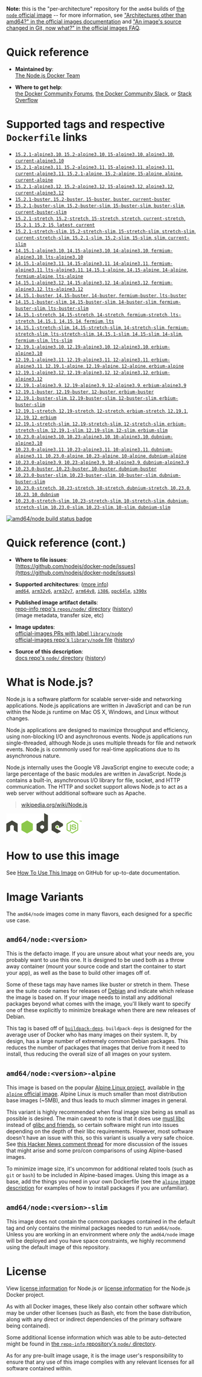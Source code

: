 <!--

********************************************************************************

WARNING:

    DO NOT EDIT "node/README.md"

    IT IS AUTO-GENERATED

    (from the other files in "node/" combined with a set of templates)

********************************************************************************

-->

**Note:** this is the "per-architecture" repository for the `amd64` builds of [the `node` official image](https://hub.docker.com/_/node) -- for more information, see ["Architectures other than amd64?" in the official images documentation](https://github.com/docker-library/official-images#architectures-other-than-amd64) and ["An image's source changed in Git, now what?" in the official images FAQ](https://github.com/docker-library/faq#an-images-source-changed-in-git-now-what).

# Quick reference

-	**Maintained by**:  
	[The Node.js Docker Team](https://github.com/nodejs/docker-node)

-	**Where to get help**:  
	[the Docker Community Forums](https://forums.docker.com/), [the Docker Community Slack](https://dockr.ly/slack), or [Stack Overflow](https://stackoverflow.com/search?tab=newest&q=docker)

# Supported tags and respective `Dockerfile` links

-	[`15.2.1-alpine3.10`, `15.2-alpine3.10`, `15-alpine3.10`, `alpine3.10`, `current-alpine3.10`](https://github.com/nodejs/docker-node/blob/41ea0562287bbf98693572c9228edc1beb7fd709/15/alpine3.10/Dockerfile)
-	[`15.2.1-alpine3.11`, `15.2-alpine3.11`, `15-alpine3.11`, `alpine3.11`, `current-alpine3.11`, `15.2.1-alpine`, `15.2-alpine`, `15-alpine`, `alpine`, `current-alpine`](https://github.com/nodejs/docker-node/blob/41ea0562287bbf98693572c9228edc1beb7fd709/15/alpine3.11/Dockerfile)
-	[`15.2.1-alpine3.12`, `15.2-alpine3.12`, `15-alpine3.12`, `alpine3.12`, `current-alpine3.12`](https://github.com/nodejs/docker-node/blob/41ea0562287bbf98693572c9228edc1beb7fd709/15/alpine3.12/Dockerfile)
-	[`15.2.1-buster`, `15.2-buster`, `15-buster`, `buster`, `current-buster`](https://github.com/nodejs/docker-node/blob/ba99d6d8dfa58fa4595ad3b23693d17fad05c44e/15/buster/Dockerfile)
-	[`15.2.1-buster-slim`, `15.2-buster-slim`, `15-buster-slim`, `buster-slim`, `current-buster-slim`](https://github.com/nodejs/docker-node/blob/ba99d6d8dfa58fa4595ad3b23693d17fad05c44e/15/buster-slim/Dockerfile)
-	[`15.2.1-stretch`, `15.2-stretch`, `15-stretch`, `stretch`, `current-stretch`, `15.2.1`, `15.2`, `15`, `latest`, `current`](https://github.com/nodejs/docker-node/blob/ba99d6d8dfa58fa4595ad3b23693d17fad05c44e/15/stretch/Dockerfile)
-	[`15.2.1-stretch-slim`, `15.2-stretch-slim`, `15-stretch-slim`, `stretch-slim`, `current-stretch-slim`, `15.2.1-slim`, `15.2-slim`, `15-slim`, `slim`, `current-slim`](https://github.com/nodejs/docker-node/blob/ba99d6d8dfa58fa4595ad3b23693d17fad05c44e/15/stretch-slim/Dockerfile)
-	[`14.15.1-alpine3.10`, `14.15-alpine3.10`, `14-alpine3.10`, `fermium-alpine3.10`, `lts-alpine3.10`](https://github.com/nodejs/docker-node/blob/41ea0562287bbf98693572c9228edc1beb7fd709/14/alpine3.10/Dockerfile)
-	[`14.15.1-alpine3.11`, `14.15-alpine3.11`, `14-alpine3.11`, `fermium-alpine3.11`, `lts-alpine3.11`, `14.15.1-alpine`, `14.15-alpine`, `14-alpine`, `fermium-alpine`, `lts-alpine`](https://github.com/nodejs/docker-node/blob/41ea0562287bbf98693572c9228edc1beb7fd709/14/alpine3.11/Dockerfile)
-	[`14.15.1-alpine3.12`, `14.15-alpine3.12`, `14-alpine3.12`, `fermium-alpine3.12`, `lts-alpine3.12`](https://github.com/nodejs/docker-node/blob/41ea0562287bbf98693572c9228edc1beb7fd709/14/alpine3.12/Dockerfile)
-	[`14.15.1-buster`, `14.15-buster`, `14-buster`, `fermium-buster`, `lts-buster`](https://github.com/nodejs/docker-node/blob/ba99d6d8dfa58fa4595ad3b23693d17fad05c44e/14/buster/Dockerfile)
-	[`14.15.1-buster-slim`, `14.15-buster-slim`, `14-buster-slim`, `fermium-buster-slim`, `lts-buster-slim`](https://github.com/nodejs/docker-node/blob/ba99d6d8dfa58fa4595ad3b23693d17fad05c44e/14/buster-slim/Dockerfile)
-	[`14.15.1-stretch`, `14.15-stretch`, `14-stretch`, `fermium-stretch`, `lts-stretch`, `14.15.1`, `14.15`, `14`, `fermium`, `lts`](https://github.com/nodejs/docker-node/blob/ba99d6d8dfa58fa4595ad3b23693d17fad05c44e/14/stretch/Dockerfile)
-	[`14.15.1-stretch-slim`, `14.15-stretch-slim`, `14-stretch-slim`, `fermium-stretch-slim`, `lts-stretch-slim`, `14.15.1-slim`, `14.15-slim`, `14-slim`, `fermium-slim`, `lts-slim`](https://github.com/nodejs/docker-node/blob/ba99d6d8dfa58fa4595ad3b23693d17fad05c44e/14/stretch-slim/Dockerfile)
-	[`12.19.1-alpine3.10`, `12.19-alpine3.10`, `12-alpine3.10`, `erbium-alpine3.10`](https://github.com/nodejs/docker-node/blob/41ea0562287bbf98693572c9228edc1beb7fd709/12/alpine3.10/Dockerfile)
-	[`12.19.1-alpine3.11`, `12.19-alpine3.11`, `12-alpine3.11`, `erbium-alpine3.11`, `12.19.1-alpine`, `12.19-alpine`, `12-alpine`, `erbium-alpine`](https://github.com/nodejs/docker-node/blob/41ea0562287bbf98693572c9228edc1beb7fd709/12/alpine3.11/Dockerfile)
-	[`12.19.1-alpine3.12`, `12.19-alpine3.12`, `12-alpine3.12`, `erbium-alpine3.12`](https://github.com/nodejs/docker-node/blob/41ea0562287bbf98693572c9228edc1beb7fd709/12/alpine3.12/Dockerfile)
-	[`12.19.1-alpine3.9`, `12.19-alpine3.9`, `12-alpine3.9`, `erbium-alpine3.9`](https://github.com/nodejs/docker-node/blob/41ea0562287bbf98693572c9228edc1beb7fd709/12/alpine3.9/Dockerfile)
-	[`12.19.1-buster`, `12.19-buster`, `12-buster`, `erbium-buster`](https://github.com/nodejs/docker-node/blob/ba99d6d8dfa58fa4595ad3b23693d17fad05c44e/12/buster/Dockerfile)
-	[`12.19.1-buster-slim`, `12.19-buster-slim`, `12-buster-slim`, `erbium-buster-slim`](https://github.com/nodejs/docker-node/blob/ba99d6d8dfa58fa4595ad3b23693d17fad05c44e/12/buster-slim/Dockerfile)
-	[`12.19.1-stretch`, `12.19-stretch`, `12-stretch`, `erbium-stretch`, `12.19.1`, `12.19`, `12`, `erbium`](https://github.com/nodejs/docker-node/blob/ba99d6d8dfa58fa4595ad3b23693d17fad05c44e/12/stretch/Dockerfile)
-	[`12.19.1-stretch-slim`, `12.19-stretch-slim`, `12-stretch-slim`, `erbium-stretch-slim`, `12.19.1-slim`, `12.19-slim`, `12-slim`, `erbium-slim`](https://github.com/nodejs/docker-node/blob/ba99d6d8dfa58fa4595ad3b23693d17fad05c44e/12/stretch-slim/Dockerfile)
-	[`10.23.0-alpine3.10`, `10.23-alpine3.10`, `10-alpine3.10`, `dubnium-alpine3.10`](https://github.com/nodejs/docker-node/blob/c2604466d06ba562fd9040d18c57af16545c6a5b/10/alpine3.10/Dockerfile)
-	[`10.23.0-alpine3.11`, `10.23-alpine3.11`, `10-alpine3.11`, `dubnium-alpine3.11`, `10.23.0-alpine`, `10.23-alpine`, `10-alpine`, `dubnium-alpine`](https://github.com/nodejs/docker-node/blob/c2604466d06ba562fd9040d18c57af16545c6a5b/10/alpine3.11/Dockerfile)
-	[`10.23.0-alpine3.9`, `10.23-alpine3.9`, `10-alpine3.9`, `dubnium-alpine3.9`](https://github.com/nodejs/docker-node/blob/c2604466d06ba562fd9040d18c57af16545c6a5b/10/alpine3.9/Dockerfile)
-	[`10.23.0-buster`, `10.23-buster`, `10-buster`, `dubnium-buster`](https://github.com/nodejs/docker-node/blob/c2604466d06ba562fd9040d18c57af16545c6a5b/10/buster/Dockerfile)
-	[`10.23.0-buster-slim`, `10.23-buster-slim`, `10-buster-slim`, `dubnium-buster-slim`](https://github.com/nodejs/docker-node/blob/c2604466d06ba562fd9040d18c57af16545c6a5b/10/buster-slim/Dockerfile)
-	[`10.23.0-stretch`, `10.23-stretch`, `10-stretch`, `dubnium-stretch`, `10.23.0`, `10.23`, `10`, `dubnium`](https://github.com/nodejs/docker-node/blob/c2604466d06ba562fd9040d18c57af16545c6a5b/10/stretch/Dockerfile)
-	[`10.23.0-stretch-slim`, `10.23-stretch-slim`, `10-stretch-slim`, `dubnium-stretch-slim`, `10.23.0-slim`, `10.23-slim`, `10-slim`, `dubnium-slim`](https://github.com/nodejs/docker-node/blob/c2604466d06ba562fd9040d18c57af16545c6a5b/10/stretch-slim/Dockerfile)

[![amd64/node build status badge](https://img.shields.io/jenkins/s/https/doi-janky.infosiftr.net/job/multiarch/job/amd64/job/node.svg?label=amd64/node%20%20build%20job)](https://doi-janky.infosiftr.net/job/multiarch/job/amd64/job/node/)

# Quick reference (cont.)

-	**Where to file issues**:  
	[https://github.com/nodejs/docker-node/issues](https://github.com/nodejs/docker-node/issues)

-	**Supported architectures**: ([more info](https://github.com/docker-library/official-images#architectures-other-than-amd64))  
	[`amd64`](https://hub.docker.com/r/amd64/node/), [`arm32v6`](https://hub.docker.com/r/arm32v6/node/), [`arm32v7`](https://hub.docker.com/r/arm32v7/node/), [`arm64v8`](https://hub.docker.com/r/arm64v8/node/), [`i386`](https://hub.docker.com/r/i386/node/), [`ppc64le`](https://hub.docker.com/r/ppc64le/node/), [`s390x`](https://hub.docker.com/r/s390x/node/)

-	**Published image artifact details**:  
	[repo-info repo's `repos/node/` directory](https://github.com/docker-library/repo-info/blob/master/repos/node) ([history](https://github.com/docker-library/repo-info/commits/master/repos/node))  
	(image metadata, transfer size, etc)

-	**Image updates**:  
	[official-images PRs with label `library/node`](https://github.com/docker-library/official-images/pulls?q=label%3Alibrary%2Fnode)  
	[official-images repo's `library/node` file](https://github.com/docker-library/official-images/blob/master/library/node) ([history](https://github.com/docker-library/official-images/commits/master/library/node))

-	**Source of this description**:  
	[docs repo's `node/` directory](https://github.com/docker-library/docs/tree/master/node) ([history](https://github.com/docker-library/docs/commits/master/node))

# What is Node.js?

Node.js is a software platform for scalable server-side and networking applications. Node.js applications are written in JavaScript and can be run within the Node.js runtime on Mac OS X, Windows, and Linux without changes.

Node.js applications are designed to maximize throughput and efficiency, using non-blocking I/O and asynchronous events. Node.js applications run single-threaded, although Node.js uses multiple threads for file and network events. Node.js is commonly used for real-time applications due to its asynchronous nature.

Node.js internally uses the Google V8 JavaScript engine to execute code; a large percentage of the basic modules are written in JavaScript. Node.js contains a built-in, asynchronous I/O library for file, socket, and HTTP communication. The HTTP and socket support allows Node.js to act as a web server without additional software such as Apache.

> [wikipedia.org/wiki/Node.js](https://en.wikipedia.org/wiki/Node.js)

![logo](https://raw.githubusercontent.com/docker-library/docs/01c12653951b2fe592c1f93a13b4e289ada0e3a1/node/logo.png)

# How to use this image

See [How To Use This Image](https://github.com/nodejs/docker-node/blob/master/README.md#how-to-use-this-image) on GitHub for up-to-date documentation.

# Image Variants

The `amd64/node` images come in many flavors, each designed for a specific use case.

## `amd64/node:<version>`

This is the defacto image. If you are unsure about what your needs are, you probably want to use this one. It is designed to be used both as a throw away container (mount your source code and start the container to start your app), as well as the base to build other images off of.

Some of these tags may have names like buster or stretch in them. These are the suite code names for releases of [Debian](https://wiki.debian.org/DebianReleases) and indicate which release the image is based on. If your image needs to install any additional packages beyond what comes with the image, you'll likely want to specify one of these explicitly to minimize breakage when there are new releases of Debian.

This tag is based off of [`buildpack-deps`](https://hub.docker.com/_/buildpack-deps/). `buildpack-deps` is designed for the average user of Docker who has many images on their system. It, by design, has a large number of extremely common Debian packages. This reduces the number of packages that images that derive from it need to install, thus reducing the overall size of all images on your system.

## `amd64/node:<version>-alpine`

This image is based on the popular [Alpine Linux project](https://alpinelinux.org), available in [the `alpine` official image](https://hub.docker.com/_/alpine). Alpine Linux is much smaller than most distribution base images (~5MB), and thus leads to much slimmer images in general.

This variant is highly recommended when final image size being as small as possible is desired. The main caveat to note is that it does use [musl libc](https://musl.libc.org) instead of [glibc and friends](https://www.etalabs.net/compare_libcs.html), so certain software might run into issues depending on the depth of their libc requirements. However, most software doesn't have an issue with this, so this variant is usually a very safe choice. See [this Hacker News comment thread](https://news.ycombinator.com/item?id=10782897) for more discussion of the issues that might arise and some pro/con comparisons of using Alpine-based images.

To minimize image size, it's uncommon for additional related tools (such as `git` or `bash`) to be included in Alpine-based images. Using this image as a base, add the things you need in your own Dockerfile (see the [`alpine` image description](https://hub.docker.com/_/alpine/) for examples of how to install packages if you are unfamiliar).

## `amd64/node:<version>-slim`

This image does not contain the common packages contained in the default tag and only contains the minimal packages needed to run `amd64/node`. Unless you are working in an environment where *only* the `amd64/node` image will be deployed and you have space constraints, we highly recommend using the default image of this repository.

# License

View [license information](https://github.com/nodejs/node/blob/master/LICENSE) for Node.js or [license information](https://github.com/nodejs/docker-node/blob/master/LICENSE) for the Node.js Docker project.

As with all Docker images, these likely also contain other software which may be under other licenses (such as Bash, etc from the base distribution, along with any direct or indirect dependencies of the primary software being contained).

Some additional license information which was able to be auto-detected might be found in [the `repo-info` repository's `node/` directory](https://github.com/docker-library/repo-info/tree/master/repos/node).

As for any pre-built image usage, it is the image user's responsibility to ensure that any use of this image complies with any relevant licenses for all software contained within.
